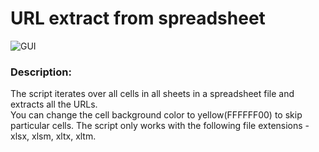 # URL extract from spreadsheet
![GUI](https://i.imgur.com/KU5CtUy.png)
### Description:
The script iterates over all cells in all sheets in a spreadsheet file and extracts all the URLs.  
You can change the cell background color to yellow(FFFFFF00) to skip particular cells.
The script only works with the following file extensions - xlsx, xlsm, xltx, xltm.